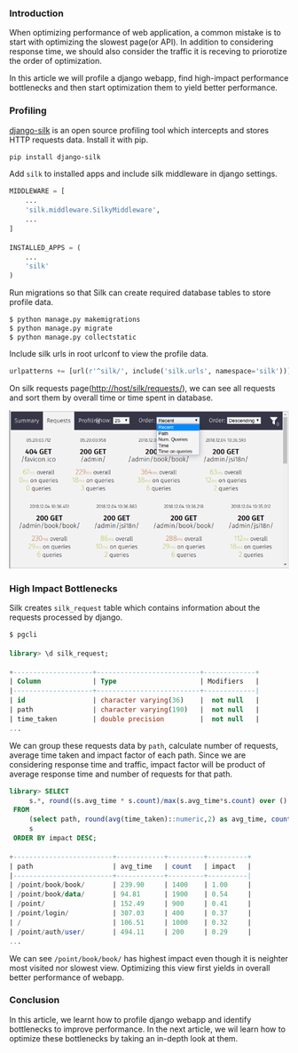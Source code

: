 <!--
.. title: Find High-impact Performance Bottlenecks in Django Apps
.. slug: django-bottleneck-performance-scaling
.. date: 2018-12-11 08:08:08 UTC+05:30
.. tags: python, django, apm, django-tips-tricks, featured
.. category:
.. link:
.. description: How to find bottlenecks in django web application and scale it.
.. type: text
-->


### Introduction

When optimizing performance of web application, a common mistake is to start with optimizing the slowest page(or API). In addition to considering response time, we should also consider the traffic it is receving to priorotize the order of optimization.

In this article we will profile a django webapp, find high-impact performance bottlenecks and then start optimization them to yield better performance.


### Profiling

[django-silk](https://github.com/jazzband/django-silk) is an open source profiling tool which intercepts and stores HTTP requests data. Install it with pip.

```sh
pip install django-silk
```

Add `silk` to installed apps and include silk middleware in django settings.

```python
MIDDLEWARE = [
    ...
    'silk.middleware.SilkyMiddleware',
    ...
]

INSTALLED_APPS = (
    ...
    'silk'
)
```

Run migrations so that Silk can create required database tables to store profile data.

```
$ python manage.py makemigrations
$ python manage.py migrate
$ python manage.py collectstatic
```

Include silk urls in root urlconf to view the profile data.


```python
urlpatterns += [url(r'^silk/', include('silk.urls', namespace='silk'))]
```

On silk requests page([http://host/silk/requests/]()), we can see all requests and sort them by overall time or time spent in database.

<p align="center">
<img src="/images/django-bottlenecks.png" />
</p>


### High Impact Bottlenecks

Silk creates `silk_request` table which contains information about the requests processed by django.

```sql
$ pgcli

library> \d silk_request;

+--------------------+--------------------------+-------------+
| Column             | Type                     | Modifiers   |
|--------------------+--------------------------+-------------|
| id                 | character varying(36)    |  not null   |
| path               | character varying(190)   |  not null   |
| time_taken         | double precision         |  not null   |
...
```

We can group these requests data by `path`, calculate number of requests, average time taken and impact factor of each path. Since we are considering response time and traffic, impact factor will be product of average response time and number of requests for that path.

```sql
library> SELECT
     s.*, round((s.avg_time * s.count)/max(s.avg_time*s.count) over ()::NUMERIC,2) as impact
 FROM
     (select path, round(avg(time_taken)::numeric,2) as avg_time, count(path) as count from silk_request group by PATH)
     s
 ORDER BY impact DESC;

+-------------------------+------------+---------+----------+
| path                    | avg_time   | count   | impact   |
|-------------------------+------------+---------+----------|
| /point/book/book/       | 239.90     | 1400    | 1.00     |
| /point/book/data/       | 94.81      | 1900    | 0.54     |
| /point/                 | 152.49     | 900     | 0.41     |
| /point/login/           | 307.03     | 400     | 0.37     |
| /                       | 106.51     | 1000    | 0.32     |
| /point/auth/user/       | 494.11     | 200     | 0.29     |
...
```

We can see `/point/book/book/` has highest impact even though it is neighter most visited nor slowest view. Optimizing this view first yields in overall better performance of webapp.


### Conclusion

In this article, we learnt how to profile django webapp and identify bottlenecks to improve performance. In the next article, we wil learn how to optimize these bottlenecks by taking an in-depth look at them.
